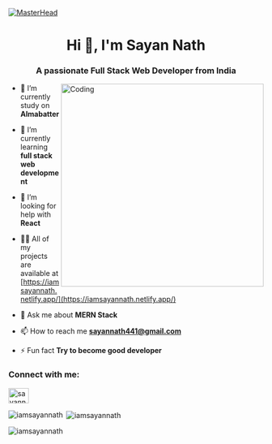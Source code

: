 [![MasterHead](https://firebasestorage.googleapis.com/v0/b/flexi-coding.appspot.com/o/dempgi7-520f8d5f-63d4-4453-8822-dbc149ae27f8.gif?alt=media&token=91c0c7b2-93c3-4029-b011-1a8703c5730d)](https://rishavchanda.io)

<h1 align="center">Hi 👋, I'm Sayan Nath</h1>
<h3 align="center">A passionate Full Stack Web Developer from India</h3>

<img align="right" alt="Coding" width="400" src="https://cdn.dribbble.com/users/1162077/screenshots/3848914/programmer.gif">

- 🔭 I’m currently study on **Almabatter**

- 🌱 I’m currently learning **full stack web development**

- 🤝 I’m looking for help with **React**

- 👨‍💻 All of my projects are available at [https://iamsayannath.netlify.app/](https://iamsayannath.netlify.app/)

- 💬 Ask me about **MERN Stack**

- 📫 How to reach me **sayannath441@gmail.com**

- ⚡ Fun fact **Try to become good developer**

<h3 align="left">Connect with me:</h3>
<p align="left">
<a href="https://linkedin.com/in/sayannath441" target="blank"><img align="center" src="https://raw.githubusercontent.com/rahuldkjain/github-profile-readme-generator/master/src/images/icons/Social/linked-in-alt.svg" alt="sayannath441" height="30" width="40" /></a>
</p>

<p><img align="left" src="https://github-readme-stats.vercel.app/api/top-langs?username=iamsayannath&show_icons=true&locale=en&layout=compact" alt="iamsayannath" /></p>

<p>&nbsp;<img align="center" src="https://github-readme-stats.vercel.app/api?username=iamsayannath&&theme=tokyonight&show_icons=true&locale=en" alt="iamsayannath" /></p>

<p><img align="center" src="https://github-readme-streak-stats.herokuapp.com/?user=iamsayannath&&theme=tokyonight" alt="iamsayannath" /></p>

